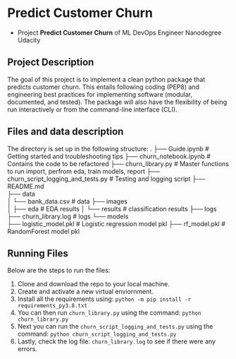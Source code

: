 # Predict Customer Churn

- Project **Predict Customer Churn** of ML DevOps Engineer Nanodegree Udacity

## Project Description
The goal of this project is to implement a clean python package that predicts customer churn.
This entails following coding (PEP8) and engineering best practices for implementing software (modular, documented, and tested). The package will also have the flexibility of being run interactively or from the command-line interface (CLI).



## Files and data description
The directory is set up in the following structure:
.
├── Guide.ipynb          		# Getting started and troubleshooting tips
├── churn_notebook.ipynb 		# Contains the code to be refactored
├── churn_library.py     		# Master functions to run import, perfrom eda, train models, report 
├── churn_script_logging_and_tests.py 	# Testing and logging script
├── README.md            
├── data                 
│   └── bank_data.csv	# data
├── images                
│   ├── eda 				# EDA results
│   └── results 			# classification results
├── logs                 
	├── churn_library.log 		# logs
└── models               	
	├── logistic_model.pkl 		# Logistic regression model pkl
	├── rf_model.pkl 		# RandomForest  model pkl


## Running Files
Below are the steps to run the files:

1. Clone and download the repo to your local machine.
2. Create and activate a new virtual enviornment.
3. Install all the requirements using:
	`python -m pip install -r requirements_py3.8.txt`
4. You can then run `churn_library.py` using the command:
	`python churn_library.py`
5. Next you can run the `churn_script_logging_and_tests.py` using the command:
	`python churn_script_logging_and_tests.py`
6. Lastly, check the log file: `churn_library.log` to see if there were any errors.



